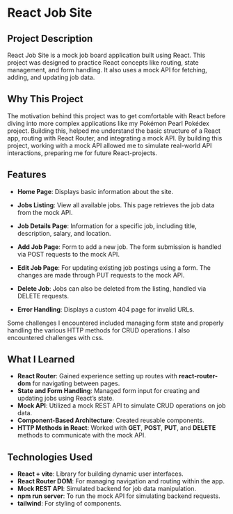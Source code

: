 # **React Job Site**

## **Project Description**

React Job Site is a mock job board application built using React. This project was designed to practice React concepts like routing, state management, and form handling. It also uses a mock API for fetching, adding, and updating job data.

## **Why This Project**

The motivation behind this project was to get comfortable with React before diving into more complex applications like my Pokémon Pearl Pokédex project. Building this, helped me understand the basic structure of a React app, routing with React Router, and integrating a mock API.
By building this project, working with a mock API allowed me to simulate real-world API interactions, preparing me for future React-projects.

## **Features**

- **Home Page**: Displays basic information about the site.

- **Jobs Listing**: View all available jobs. This page retrieves the job data from the mock API.

- **Job Details Page**: Information for a specific job, including title, description, salary, and location.

- **Add Job Page**: Form to add a new job. The form submission is handled via POST requests to the mock API.

- **Edit Job Page**: For updating existing job postings using a form. The changes are made through PUT requests to the mock API.

- **Delete Job**: Jobs can also be deleted from the listing, handled via DELETE requests.

- **Error Handling**: Displays a custom 404 page for invalid URLs.


Some challenges I encountered included managing form state and properly handling the various HTTP methods for CRUD operations. I also encountered challenges with css.
  

## **What I Learned**

- **React Router**: Gained experience setting up routes with **react-router-dom** for navigating between pages.
- **State and Form Handling**: Managed form input for creating and updating jobs using React’s state.
- **Mock API**: Utilized a mock REST API to simulate CRUD operations on job data.
- **Component-Based Architecture**: Created reusable components.
- **HTTP Methods in React**: Worked with **GET**, **POST**, **PUT**, and **DELETE** methods to communicate with the mock API.

## **Technologies Used**

- **React + vite**: Library for building dynamic user interfaces.
- **React Router DOM**: For managing navigation and routing within the app.
- **Mock REST API**: Simulated backend for job data manipulation.
- **npm run server**: To run the mock API for simulating backend requests.
- **tailwind**: For styling of components.





